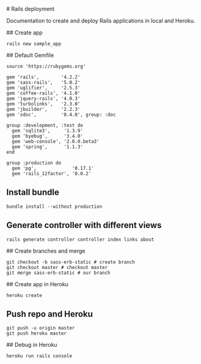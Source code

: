 # Rails deployment

Documentation to create and deploy Rails applications in local and Heroku.

## Create app
```
rails new sample_app
```

## Default Gemfile
```
source 'https://rubygems.org'

gem 'rails',        '4.2.2'
gem 'sass-rails',   '5.0.2'
gem 'uglifier',     '2.5.3'
gem 'coffee-rails', '4.1.0'
gem 'jquery-rails', '4.0.3'
gem 'turbolinks',   '2.3.0'
gem 'jbuilder',     '2.2.3'
gem 'sdoc',         '0.4.0', group: :doc

group :development, :test do
  gem 'sqlite3',     '1.3.9'
  gem 'byebug',      '3.4.0'
  gem 'web-console', '2.0.0.beta3'
  gem 'spring',      '1.1.3'
end

group :production do
  gem 'pg',             '0.17.1'
  gem 'rails_12factor', '0.0.2'
```

## Install bundle
```
bundle install --without production
```

## Generate controller with different views
```
rails generate controller controller index links about
```

## Create branches and merge
```
git checkout -b sass-erb-static # create branch
git checkout master # checkout master
git merge sass-erb-static # our branch
```

## Create app in Heroku
```
heroku create
```

## Push repo and Heroku
```
git push -u origin master
git push heroku master
```

## Debug in Heroku
```
heroku run rails console
```
